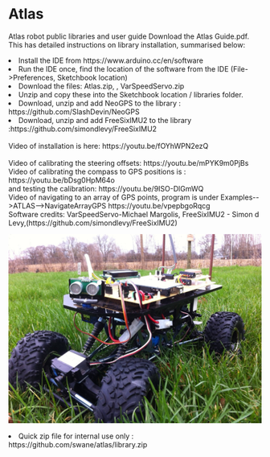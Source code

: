 # Atlas
Atlas robot public libraries and user guide
Download the Atlas Guide.pdf. This has detailed instructions on library installation, summarised below:

<li>Install the IDE from https://www.arduino.cc/en/software</li>
<li>Run the IDE once, find the location of the software from the IDE (File->Preferences, Sketchbook location)</li>
<li>Download the files: Atlas.zip, , VarSpeedServo.zip</li>
<li>Unzip and copy these into the Sketchbook location / libraries folder.</li>
<li>Download, unzip and add NeoGPS to the library : https://github.com/SlashDevin/NeoGPS</li>
<li>Download, unzip and add FreeSixIMU2 to the library :https://github.com/simondlevy/FreeSixIMU2 </li>

</ol>
<br>
Video of installation is here: https://youtu.be/fOYhWPN2ezQ
<br><br>
Video of calibrating the steering offsets: https://youtu.be/mPYK9m0PjBs  <br>
Video of calibrating the compass to GPS positions is : https://youtu.be/bDsg0HpM64o  <br>
and testing the calibration: https://youtu.be/9ISO-DlGmWQ
<br>
Video of navigating to an array of GPS points, program is under Examples-->ATLAS-->NavigateArrayGPS https://youtu.be/vpepbgoRqcg<br>
Software credits: VarSpeedServo-Michael Margolis, FreeSixIMU2 - Simon d Levy,(https://github.com/simondlevy/FreeSixIMU2)

![alt text](https://github.com/swane/atlas/blob/main/Atlas.jpg)

<li>Quick zip file for internal use only : https://github.com/swane/atlas/library.zip</li>
